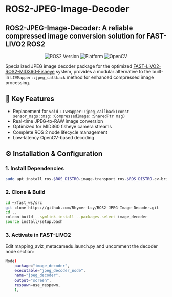# ROS2-JPEG-Image-Decoder

## ROS2-JPEG-Image-Decoder: A reliable compressed image conversion solution for FAST-LIVO2 ROS2

<p align="center">
  <img src="https://img.shields.io/badge/ROS2-Humble%20|%20Iron-brightgreen" alt="ROS2 Version">
  <img src="https://img.shields.io/badge/Platform-Ubuntu%2022.04|20.04-blue" alt="Platform">
  <img src="https://img.shields.io/badge/OpenCV-4.x-orange" alt="OpenCV">
</p>

Specialized JPEG image decoder package for the optimized [FAST-LIVO2-ROS2-MID360-Fisheye](https://github.com/Rhymer-Lcy/FAST-LIVO2-ROS2-MID360-Fisheye) system, provides a modular alternative to the built-in `LIVMapper::jpeg_callback` method for enhanced compressed image processing.

## 🚀 Key Features
- Replacement for `void LIVMapper::jpeg_callback(const sensor_msgs::msg::CompressedImage::SharedPtr msg)`
- Real-time JPEG-to-RAW image conversion
- Optimized for MID360 fisheye camera streams
- Complete ROS 2 node lifecycle management
- Low-latency OpenCV-based decoding

## ⚙️ Installation & Configuration

### 1. Install Dependencies

```bash
sudo apt install ros-$ROS_DISTRO-image-transport ros-$ROS_DISTRO-cv-bridge
```

### 2. Clone & Build

```bash
cd ~/fast_ws/src
git clone https://github.com/Rhymer-Lcy/ROS2-JPEG-Image-Decoder.git
cd ..
colcon build --symlink-install --packages-select image_decoder
source install/setup.bash
```

### 3. Activate in FAST-LIVO2

Edit mapping_aviz_metacamedu.launch.py and uncomment the decoder node section:
```bash
Node(
    package="image_decoder",
    executable="jpeg_decoder_node",
    name="jpeg_decoder",
    output="screen",
    respawn=use_respawn,
    ),
```
